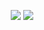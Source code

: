 <p align="center">
  <img src="https://github-readme-stats.vercel.app/api/top-langs/?username=sponguss&title_color=ffffff&text_color=daf7dc&bg_color=151515"/>
  <img src="https://github-readme-stats.vercel.app/api?username=sponguss&&show_icons=true&title_color=ffffff&icon_color=bb2acf&text_color=daf7dc&bg_color=151515"/>
</p>
